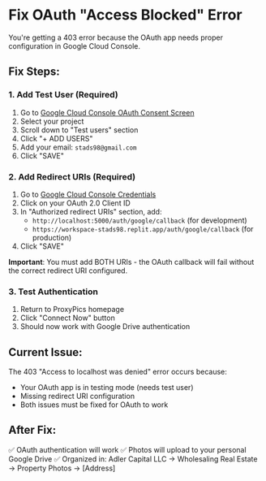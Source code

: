 # Fix OAuth "Access Blocked" Error

You're getting a 403 error because the OAuth app needs proper configuration in Google Cloud Console.

## Fix Steps:

### 1. Add Test User (Required)
1. Go to [Google Cloud Console OAuth Consent Screen](https://console.cloud.google.com/apis/credentials/consent)
2. Select your project
3. Scroll down to "Test users" section
4. Click "+ ADD USERS" 
5. Add your email: `stads98@gmail.com`
6. Click "SAVE"

### 2. Add Redirect URIs (Required)
1. Go to [Google Cloud Console Credentials](https://console.cloud.google.com/apis/credentials)
2. Click on your OAuth 2.0 Client ID
3. In "Authorized redirect URIs" section, add:
   - `http://localhost:5000/auth/google/callback` (for development)
   - `https://workspace-stads98.replit.app/auth/google/callback` (for production)
4. Click "SAVE"

**Important**: You must add BOTH URIs - the OAuth callback will fail without the correct redirect URI configured.

### 3. Test Authentication
1. Return to ProxyPics homepage
2. Click "Connect Now" button
3. Should now work with Google Drive authentication

## Current Issue:
The 403 "Access to localhost was denied" error occurs because:
- Your OAuth app is in testing mode (needs test user)
- Missing redirect URI configuration
- Both issues must be fixed for OAuth to work

## After Fix:
✅ OAuth authentication will work
✅ Photos will upload to your personal Google Drive
✅ Organized in: Adler Capital LLC → Wholesaling Real Estate → Property Photos → [Address]